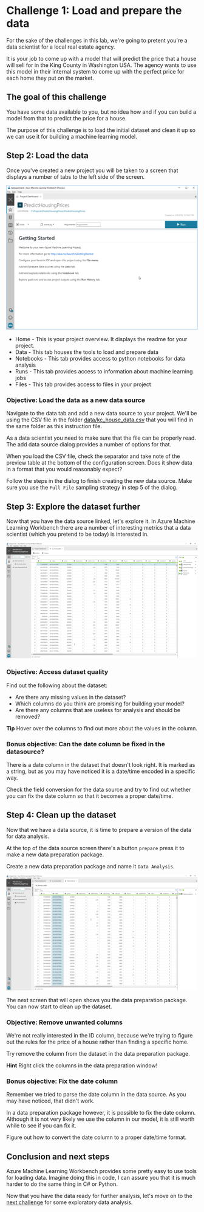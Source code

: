 # Challenge 1: Load and prepare the data
For the sake of the challenges in this lab, we're going to pretent you're a 
data scientist for a local real estate agency. 

It is your job to come up with a model that will predict the price that a house 
will sell for in the King County in Washington USA. The agency wants to use
this model in their internal system to come up with the perfect price for each
home they put on the market. 

## The goal of this challenge
You have some data available to you, but no idea how and if you can build a 
model from that to predict the price for a house. 

The purpose of this challenge is to load the initial dataset and clean it up
so we can use it for building a machine learning model.

## Step 2: Load the data
Once you've created a new project you will be taken to a screen that displays a 
number of tabs to the left side of the screen.

![Workbench project home](images/ml-workbench-home.png)

* Home - This is your project overview. It displays the readme for your project.
* Data - This tab houses the tools to load and prepare data
* Notebooks - This tab provides access to python notebooks for data analysis
* Runs - This tab provides access to information about machine learning jobs
* Files - This tab provides access to files in your project

### Objective: Load the data as a new data source
Navigate to the data tab and add a new data source to your project.
We'll be using the CSV file in the folder [data/kc_house_data.csv](data/kc_house_data.csv) that you
will find in the same folder as this instruction file.

As a data scientist you need to make sure that the file can be properly read.
The add data source dialog provides a number of options for that. 

When you load the CSV file, check the separator and take note of the preview
table at the bottom of the configuration screen. Does it show data in a format
that you would reasonably expect?

Follow the steps in the dialog to finish creating the new data source.
Make sure you use the `Full File` sampling strategy in step 5 of the dialog.

## Step 3: Explore the dataset further
Now that you have the data source linked, let's explore it. 
In Azure Machine Learning Workbench there are a number of interesting metrics
that a data scientist (which you pretend to be today) is interested in.

![Data source window](images/ml-workbench-datasource.png)

### Objective: Access dataset quality
Find out the following about the dataset:

* Are there any missing values in the dataset?
* Which columns do you think are promising for building your model?
* Are there any columns that are useless for analysis and should be removed?

**Tip** Hover over the columns to find out more about the values in the column.

### Bonus objective: Can the date column be fixed in the datasource?
There is a date column in the dataset that doesn't look right. It is marked as
a string, but as you may have noticed it is a date/time encoded in a specific way.

Check the field conversion for the data source and try to find out whether you
can fix the date column so that it becomes a proper date/time.

## Step 4: Clean up the dataset
Now that we have a data source, it is time to prepare a version of the data
for data analysis. 

At the top of the data source screen there's a button `prepare` press it to
make a new data preparation package.

Create a new data preparation package and name it `Data Analysis`. 

![Data preparation package](images/ml-workbench-dataprep.png)

The next screen that will open shows you the data preparation package. 
You can now start to clean up the dataset.

### Objective: Remove unwanted columns
We're not really interested in the ID column, because we're trying to figure
out the rules for the price of a house rather than finding a specific home. 

Try remove the column from the dataset in the data preparation package.

**Hint** Right click the columns in the data preparation window!

### Bonus objective: Fix the date column
Remember we tried to parse the date column in the data source. As you may have
noticed, that didn't work.

In a data preparation package however, it is possible to fix the date column.
Although it is not very likely we use the column in our model, it is still worth
while to see if you can fix it.

Figure out how to convert the date column to a proper date/time format.

## Conclusion and next steps
Azure Machine Learning Workbench provides some pretty easy to use tools for
loading data. Imagine doing this in code, I can assure you that it is much 
harder to do the same thing in C# or Python.

Now that you have the data ready for further analysis, let's move on to the
[next challenge](../challenge-2/README.md) for some exploratory data analysis.